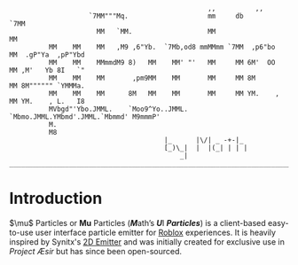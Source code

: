 ```                                              
                                                  ,,          ,,                  
                    `7MM"""Mq.                    mm     db        `7MM                  
                      MM   `MM.                   MM                 MM                  
          MM    MM    MM   ,M9 ,6"Yb.  `7Mb,od8 mmMMmm `7MM  ,p6"bo  MM  .gP"Ya  ,pP"Ybd 
          MM    MM    MMmmdM9 8)   MM    MM' "'   MM     MM 6M'  OO  MM ,M'   Yb 8I   `" 
          MM    MM    MM       ,pm9MM    MM       MM     MM 8M       MM 8M"""""" `YMMMa. 
          MM    MM    MM      8M   MM    MM       MM     MM YM.    , MM YM.    , L.   I8 
          MVbgd"'Ybo.JMML.    `Moo9^Yo..JMML.     `Mbmo.JMML.YMbmd'.JMML.`Mbmmd' M9mmmP' 
          M.                                                                             
          M8           
                                       |_      |\/| _ -+-|_ 
                                       [_)\_|  |  |(_| | | |
                                           _|
_________________________________________________________________________________________________

```
# Introduction
$\mu\$ Particles or **Mu** Particles (***M***ath’s ***U***I ***Particles***) is a client-based easy-to-use user interface particle emitter for [Roblox](https://en.wikipedia.org/wiki/Roblox) experiences. It is heavily inspired by Synitx's [2D Emitter](https://github.com/Synitx/2D-Emitter-2) and was initially created for exclusive use in *Project Æsir* but has since been open-sourced.
